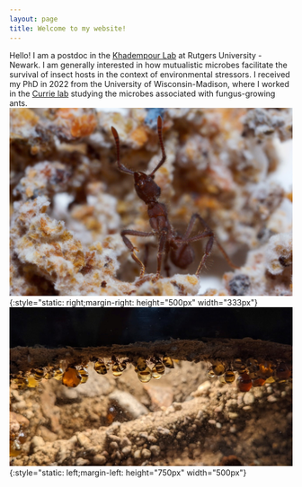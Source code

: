 ```yaml
---
layout: page
title: Welcome to my website!
---
```


Hello! I am a postdoc in the [Khadempour Lab](https://www.khadlab.com/) at Rutgers University - Newark. I am generally interested in how mutualistic microbes facilitate the survival of insect hosts in the context of environmental stressors. I received my PhD in 2022 from the University of Wisconsin-Madison, where I worked in the [Currie lab](https://currielab.wisc.edu/) studying the microbes associated with fungus-growing ants.
&nbsp;
&nbsp;
![](../images/fave_ant.JPG){:style="static: right;margin-right: height="500px" width="333px"}
![](../images/honeypot_colony.jpg){:style="static: left;margin-left: height="750px" width="500px"}

&nbsp;
&nbsp;
&nbsp;
&nbsp;
&nbsp;
&nbsp;
&nbsp;
&nbsp;
